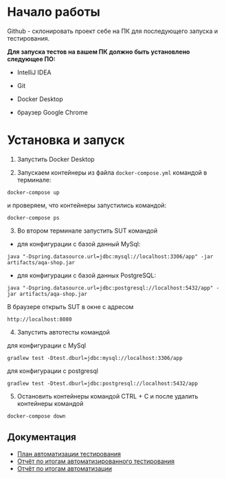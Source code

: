 # Начало работы

Github - склонировать проект себе на ПК для последующего запуска и тестирования.

**Для запуска тестов на вашем ПК должно быть установлено следующее ПО:**

* IntelliJ IDEA

* Git

* Docker Desktop

* браузер Google Chrome 

# Установка и запуск

1. Запустить Docker Desktop

2. Запускаем контейнеры из файла `docker-compose.yml` командой в терминале:

```
docker-compose up
```

и проверяем, что контейнеры запустились командой:

```
docker-compose ps
```
3. Во втором терминале запустить SUT командой

- для конфигурации с базой данный MySql:

```
java "-Dspring.datasource.url=jdbc:mysql://localhost:3306/app" -jar artifacts/aqa-shop.jar
```

- для конфигурации с базой данных PostgreSQL:

```
java "-Dspring.datasource.url=jdbc:postgresql://localhost:5432/app" -jar artifacts/aqa-shop.jar
```

В браузере открыть SUT в окне с адресом

`http://localhost:8080`

4. Запустить автотесты командой

для конфигурации с MySql


```
gradlew test -Dtest.dburl=jdbc:mysql://localhost:3306/app
```

для конфигурации с postgresql

```
gradlew test -Dtest.dburl=jdbc:postgresql://localhost:5432/app
```

5. Остановить контейнеры командой CTRL + C и после удалить контейнеры командой

```
docker-compose down
```

## Документация

- [План автоматизации тестирования](https://github.com/ElinaHaf/DiplomProject/blob/master/docs/Plan.md)
- [Отчёт по итогам автоматизированного тестирования]()
- [Отчёт по итогам автоматизации]()
